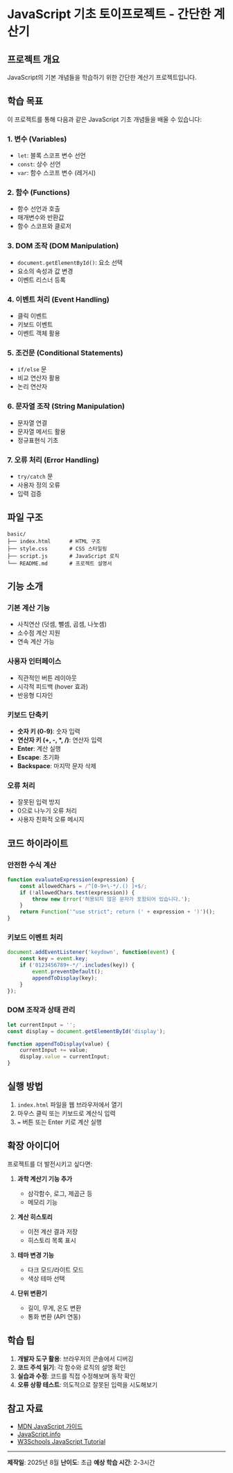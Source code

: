 # JavaScript 기초 토이프로젝트 - 간단한 계산기

## 프로젝트 개요
JavaScript의 기본 개념들을 학습하기 위한 간단한 계산기 프로젝트입니다.

## 학습 목표
이 프로젝트를 통해 다음과 같은 JavaScript 기초 개념들을 배울 수 있습니다:

### 1. 변수 (Variables)
- `let`: 블록 스코프 변수 선언
- `const`: 상수 선언
- `var`: 함수 스코프 변수 (레거시)

### 2. 함수 (Functions)
- 함수 선언과 호출
- 매개변수와 반환값
- 함수 스코프와 클로저

### 3. DOM 조작 (DOM Manipulation)
- `document.getElementById()`: 요소 선택
- 요소의 속성과 값 변경
- 이벤트 리스너 등록

### 4. 이벤트 처리 (Event Handling)
- 클릭 이벤트
- 키보드 이벤트
- 이벤트 객체 활용

### 5. 조건문 (Conditional Statements)
- `if/else` 문
- 비교 연산자 활용
- 논리 연산자

### 6. 문자열 조작 (String Manipulation)
- 문자열 연결
- 문자열 메서드 활용
- 정규표현식 기초

### 7. 오류 처리 (Error Handling)
- `try/catch` 문
- 사용자 정의 오류
- 입력 검증

## 파일 구조
```
basic/
├── index.html      # HTML 구조
├── style.css       # CSS 스타일링
├── script.js       # JavaScript 로직
└── README.md       # 프로젝트 설명서
```

## 기능 소개

### 기본 계산 기능
- 사칙연산 (덧셈, 뺄셈, 곱셈, 나눗셈)
- 소수점 계산 지원
- 연속 계산 가능

### 사용자 인터페이스
- 직관적인 버튼 레이아웃
- 시각적 피드백 (hover 효과)
- 반응형 디자인

### 키보드 단축키
- **숫자 키 (0-9)**: 숫자 입력
- **연산자 키 (+, -, *, /)**: 연산자 입력
- **Enter**: 계산 실행
- **Escape**: 초기화
- **Backspace**: 마지막 문자 삭제

### 오류 처리
- 잘못된 입력 방지
- 0으로 나누기 오류 처리
- 사용자 친화적 오류 메시지

## 코드 하이라이트

### 안전한 수식 계산
```javascript
function evaluateExpression(expression) {
    const allowedChars = /^[0-9+\-*/.() ]+$/;
    if (!allowedChars.test(expression)) {
        throw new Error('허용되지 않은 문자가 포함되어 있습니다.');
    }
    return Function('"use strict"; return (' + expression + ')')();
}
```

### 키보드 이벤트 처리
```javascript
document.addEventListener('keydown', function(event) {
    const key = event.key;
    if ('0123456789+-*/'.includes(key)) {
        event.preventDefault();
        appendToDisplay(key);
    }
});
```

### DOM 조작과 상태 관리
```javascript
let currentInput = '';
const display = document.getElementById('display');

function appendToDisplay(value) {
    currentInput += value;
    display.value = currentInput;
}
```

## 실행 방법
1. `index.html` 파일을 웹 브라우저에서 열기
2. 마우스 클릭 또는 키보드로 계산식 입력
3. `=` 버튼 또는 Enter 키로 계산 실행

## 확장 아이디어
프로젝트를 더 발전시키고 싶다면:

1. **과학 계산기 기능 추가**
   - 삼각함수, 로그, 제곱근 등
   - 메모리 기능

2. **계산 히스토리**
   - 이전 계산 결과 저장
   - 히스토리 목록 표시

3. **테마 변경 기능**
   - 다크 모드/라이트 모드
   - 색상 테마 선택

4. **단위 변환기**
   - 길이, 무게, 온도 변환
   - 통화 변환 (API 연동)

## 학습 팁
1. **개발자 도구 활용**: 브라우저의 콘솔에서 디버깅
2. **코드 주석 읽기**: 각 함수와 로직의 설명 확인
3. **실습과 수정**: 코드를 직접 수정해보며 동작 확인
4. **오류 상황 테스트**: 의도적으로 잘못된 입력을 시도해보기

## 참고 자료
- [MDN JavaScript 가이드](https://developer.mozilla.org/ko/docs/Web/JavaScript/Guide)
- [JavaScript.info](https://ko.javascript.info/)
- [W3Schools JavaScript Tutorial](https://www.w3schools.com/js/)

---
**제작일**: 2025년 8월
**난이도**: 초급
**예상 학습 시간**: 2-3시간